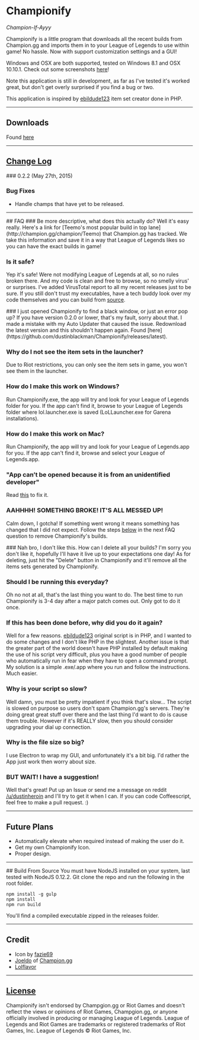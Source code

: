 # Championify
_Champion-If-Ayyy_

Championify is a little program that downloads all the recent builds from Champion.gg and imports them in to your League of Legends to use within game! No hassle. Now with support customization settings and a GUI!

Windows and OSX are both supported, tested on Windows 8.1 and OSX 10.10.1. Check out some screenshots [here](https://imgur.com/8zCNnSN,npibGh8,umDkx5j,scpQPBH,GpHtwKt#0)!

Note this application is still in development, as far as I've tested it's worked great, but don't get overly surprised if you find a bug or two.

This application is inspired by [ebildude123](https://github.com/ebildude123/champion.gg-item-set-creator) item set creator done in PHP.

---

## Downloads
Found [here](https://github.com/dustinblackman/Championify/releases/latest)

---

## [Change Log](CHANGELOG.md)
<a name="0.2.1" />
### 0.2.2 (May 27th, 2015)

### Bug Fixes
- Handle champs that have yet to be released.

---

<a name="faq" />
## FAQ
### Be more descriptive, what does this actually do?
Well it's easy really. Here's a link for [Teemo's most popular build in top lane](http://champion.gg/champion/Teemo) that Champion.gg has tracked. We take this information and save it in a way that League of Legends likes so you can have the exact builds in game!


### Is it safe?
Yep it's safe! Were not modifying League of Legends at all, so no rules broken there. And my code is clean and free to browse, so no smelly virus' or surprises. I've added VirusTotal report to all my recent releases just to be sure. If you still don't trust my executables, have a tech buddy look over my code themselves and you can build from [source](#source).

<a name="autoupdate_error" />
### I just opened Championify to find a black window, or just an error pop up?
If you have version 0.2.0 or lower, that's my fault, sorry about that. I made a mistake with my Auto Updater that caused the issue. Redownload the latest version and this shouldn't happen again. Found [here](https://github.com/dustinblackman/Championify/releases/latest).


### Why do I not see the item sets in the launcher?
Due to Riot restrictions, you can only see the item sets in game, you won't see them in the launcher.


### How do I make this work on Windows?
Run Championify.exe, the app will try and look for your League of Legends folder for you. If the app can't find it, browse to your League of Legends folder where lol.launcher.exe is saved (LoLLauncher.exe for Garena installations).


### How do I make this work on Mac?
Run Championify, the app will try and look for your League of Legends.app for you. If the app can't find it, browse and select your League of Legends.app.


### "App can’t be opened because it is from an unidentified developer"
Read [this](http://osxdaily.com/2012/07/27/app-cant-be-opened-because-it-is-from-an-unidentified-developer/) to fix it.


### AAHHHH! SOMETHING BROKE! IT'S ALL MESSED UP!
Calm down, I gotcha! If something went wrong it means something has changed that I did not expect. Follow the steps [below](#uninstall) in the next FAQ question to remove Championify's builds.


<a name="uninstall" />
### Nah bro, I don't like this. How can I delete all your builds?
I'm sorry you don't like it, hopefully I'll have it live up to your expectations one day! As for deleting, just hit the "Delete" button in Championify and it'll remove all the items sets generated by Championify.


### Should I be running this everyday?
Oh no not at all, that's the last thing you want to do. The best time to run Championify is 3-4 day after a major patch comes out. Only got to do it once.


### If this has been done before, why did you do it again?
Well for a few reasons. [ebildude123](https://github.com/ebildude123/champion.gg-item-set-creator) original script is in PHP, and I wanted to do some changes and I don't like PHP in the slightest. Another issue is that the greater part of the world doesn't have PHP installed by default making the use of his script very difficult, plus you have a good number of people who automatically run in fear when they have to open a command prompt. My solution is a simple .exe/.app where you run and follow the instructions. Much easier.


### Why is your script so slow?
Well damn, you must be pretty impatient if you think that's slow... The script is slowed on purpose so users don't spam Champion.gg's servers. They're doing great great stuff over there and the last thing I'd want to do is cause them trouble. However if it's REALLY slow, then you should consider upgrading your dial up connection.


### Why is the file size so big?
I use Electron to wrap my GUI, and unfortunately it's a bit big. I'd rather the App just work then worry about size.


### BUT WAIT! I have a suggestion!
Well that's great! Put up an Issue or send me a message on reddit [/u/dustinheroin](https://www.reddit.com/user/dustinheroin) and I'll try to get it when I can. If you can code Coffeescript, feel free to make a pull request. :)

---
## Future Plans
- Automatically elevate when required instead of making the user do it.
- Get my own Championify Icon.
- Proper design.


---

<a name="source" />
## Build From Source
You must have NodeJS installed on your system, last tested with NodeJS 0.12.2. Git clone the repo and run the following in the root folder.

```console
npm install -g gulp
npm install
npm run build
```

You'll find a compiled executable zipped in the releases folder.

---

## Credit
- Icon by [fazie69](http://www.iconarchive.com/show/league-of-legends-icons-by-fazie69/Zed-icon.html)
- [Joeldo](https://www.reddit.com/user/joeldo) of [Champion.gg](http://champion.gg)
- [Lolflavor](http://www.lolflavor.com/)

---

## [License](LICENSE)

Championify isn't endorsed by Champgion.gg or Riot Games and doesn't reflect the views or opinions of Riot Games, Champgion.gg, or anyone officially involved in producing or managing League of Legends. League of Legends and Riot Games are trademarks or registered trademarks of Riot Games, Inc. League of Legends © Riot Games, Inc.
